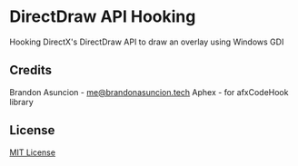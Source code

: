 # DirectDraw API Hooking
Hooking DirectX's DirectDraw API to draw an overlay using Windows GDI

## Credits
Brandon Asuncion - me@brandonasuncion.tech
Aphex - for afxCodeHook library

## License
[MIT License](https://choosealicense.com/licenses/mit/)